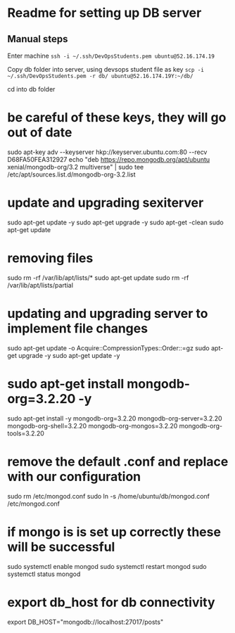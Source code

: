 # Readme for setting up DB server

## Manual steps

Enter machine
```ssh -i ~/.ssh/DevOpsStudents.pem ubuntu@52.16.174.19```

Copy db folder into server, using devsops student file as key
```scp -i ~/.ssh/DevOpsStudents.pem -r db/ ubuntu@52.16.174.19Y:~/db/```

cd into db folder
# be careful of these keys, they will go out of date
sudo apt-key adv --keyserver hkp://keyserver.ubuntu.com:80 --recv D68FA50FEA312927
echo "deb https://repo.mongodb.org/apt/ubuntu xenial/mongodb-org/3.2 multiverse" | sudo tee /etc/apt/sources.list.d/mongodb-org-3.2.list

# update and upgrading sexiterver
sudo apt-get update -y
sudo apt-get upgrade -y
sudo apt-get -clean
sudo apt-get update

# removing files
sudo rm -rf /var/lib/apt/lists/*
sudo apt-get update
sudo rm -rf /var/lib/apt/lists/partial

# updating and upgrading server to implement file changes
sudo apt-get update -o Acquire::CompressionTypes::Order::=gz
sudo apt-get upgrade -y
sudo apt-get update -y

# sudo apt-get install mongodb-org=3.2.20 -y
sudo apt-get install -y mongodb-org=3.2.20 mongodb-org-server=3.2.20 mongodb-org-shell=3.2.20 mongodb-org-mongos=3.2.20 mongodb-org-tools=3.2.20

# remove the default .conf and replace with our configuration
sudo rm /etc/mongod.conf
sudo ln -s /home/ubuntu/db/mongod.conf /etc/mongod.conf

# if mongo is is set up correctly these will be successful
sudo systemctl enable mongod
sudo systemctl restart mongod
sudo systemctl status mongod

# export db_host for db connectivity
export DB_HOST="mongodb://localhost:27017/posts"
